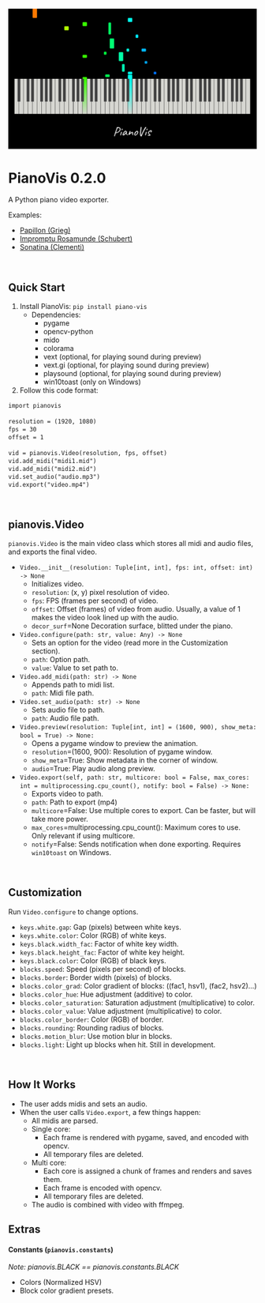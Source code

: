 ![logo](pianovis/images/logo_large.png)

# PianoVis 0.2.0

A Python piano video exporter.

Examples:
* [Papillon (Grieg)](https://www.youtube.com/watch?v=mUAQ6-2oa2w)
* [Impromptu Rosamunde (Schubert)](https://www.youtube.com/watch?v=y0lmpqP2AGY)
* [Sonatina (Clementi)](https://www.youtube.com/watch?v=kfebLsnU1qE)

<br>

## Quick Start

1. Install PianoVis: `pip install piano-vis`
    * Dependencies:
        * pygame
        * opencv-python
        * mido
        * colorama
        * vext (optional, for playing sound during preview)
        * vext.gi (optional, for playing sound during preview)
        * playsound (optional, for playing sound during preview)
        * win10toast (only on Windows)
2. Follow this code format:
```python3
import pianovis

resolution = (1920, 1080)
fps = 30
offset = 1

vid = pianovis.Video(resolution, fps, offset)
vid.add_midi("midi1.mid")
vid.add_midi("midi2.mid")
vid.set_audio("audio.mp3")
vid.export("video.mp4")
```

<br>

## pianovis.Video

`pianovis.Video` is the main video class which stores all midi and audio files, and exports the final video.
* `Video.__init__(resolution: Tuple[int, int], fps: int, offset: int) -> None`
    * Initializes video.
    * `resolution`: (x, y) pixel resolution of video.
    * `fps`: FPS (frames per second) of video.
    * `offset`: Offset (frames) of video from audio. Usually, a value of 1 makes the video look lined up with the audio.
    * `decor_surf`=None Decoration surface, blitted under the piano.
* `Video.configure(path: str, value: Any) -> None`
    * Sets an option for the video (read more in the Customization section).
    * `path`: Option path.
    * `value`: Value to set path to.
* `Video.add_midi(path: str) -> None`
    * Appends path to midi list.
    * `path`: Midi file path.
* `Video.set_audio(path: str) -> None`
    * Sets audio file to path.
    * `path`: Audio file path.
* `Video.preview(resolution: Tuple[int, int] = (1600, 900), show_meta: bool = True) -> None:`
    * Opens a pygame window to preview the animation.
    * `resolution`=(1600, 900): Resolution of pygame window.
    * `show_meta`=True: Show metadata in the corner of window.
    * `audio`=True: Play audio along preview.
* `Video.export(self, path: str, multicore: bool = False, max_cores: int = multiprocessing.cpu_count(), notify: bool = False) -> None:`
    * Exports video to path.
    * `path`: Path to export (mp4)
    * `multicore`=False: Use multiple cores to export. Can be faster, but will take more power.
    * `max_cores`=multiprocessing.cpu_count(): Maximum cores to use. Only relevant if using multicore.
    * `notify`=False: Sends notification when done exporting. Requires `win10toast` on Windows.

<br>

## Customization

Run `Video.configure` to change options.
* `keys.white.gap`: Gap (pixels) between white keys.
* `keys.white.color`: Color (RGB) of white keys.
* `keys.black.width_fac`: Factor of white key width.
* `keys.black.height_fac`: Factor of white key height.
* `keys.black.color`: Color (RGB) of black keys.
* `blocks.speed`: Speed (pixels per second) of blocks.
* `blocks.border`: Border width (pixels) of blocks.
* `blocks.color_grad`: Color gradient of blocks: ((fac1, hsv1), (fac2, hsv2)...)
* `blocks.color_hue`: Hue adjustment (additive) to color.
* `blocks.color_saturation`: Saturation adjustment (multiplicative) to color.
* `blocks.color_value`: Value adjustment (multiplicative) to color.
* `blocks.color_border`: Color (RGB) of border.
* `blocks.rounding`: Rounding radius of blocks.
* `blocks.motion_blur`: Use motion blur in blocks.
* `blocks.light`: Light up blocks when hit. Still in development.

<br>

## How It Works

* The user adds midis and sets an audio.
* When the user calls `Video.export`, a few things happen:
    * All midis are parsed.
    * Single core:
        * Each frame is rendered with pygame, saved, and encoded with opencv.
        * All temporary files are deleted.
    * Multi core:
        * Each core is assigned a chunk of frames and renders and saves them.
        * Each frame is encoded with opencv.
        * All temporary files are deleted.
    * The audio is combined with video with ffmpeg.

## Extras

#### Constants (`pianovis.constants`)
_Note: pianovis.BLACK == pianovis.constants.BLACK_
* Colors (Normalized HSV)
* Block color gradient presets.
